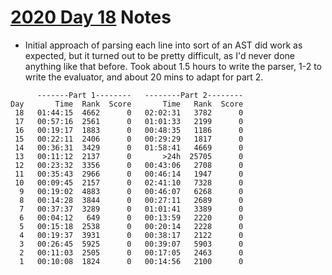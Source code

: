 # [2020 Day 18](https://adventofcode.com/2020/day/18) Notes

* Initial approach of parsing each line into sort of an AST did work as expected, but it turned out to be pretty difficult, as I'd never done anything like that before. Took about 1.5 hours to write the parser, 1-2 to write the evaluator, and about 20 mins to adapt for part 2.

```
      -------Part 1--------   --------Part 2--------
Day       Time  Rank  Score       Time   Rank  Score
 18   01:44:15  4662      0   02:02:31   3782      0
 17   00:57:16  2561      0   01:01:33   2199      0
 16   00:19:17  1883      0   00:48:35   1186      0
 15   00:22:11  2406      0   00:29:29   1817      0
 14   00:36:31  3429      0   01:58:41   4669      0
 13   00:11:12  2137      0       >24h  25705      0
 12   00:23:32  3356      0   00:43:06   2708      0
 11   00:35:43  2966      0   00:46:14   1947      0
 10   00:09:45  2157      0   02:41:10   7328      0
  9   00:19:02  4883      0   00:46:07   6268      0
  8   00:14:28  3844      0   00:27:11   2689      0
  7   00:37:37  3289      0   01:01:41   3389      0
  6   00:04:12   649      0   00:13:59   2220      0
  5   00:15:18  2538      0   00:20:14   2228      0
  4   00:19:37  3931      0   00:38:17   2122      0
  3   00:26:45  5925      0   00:39:07   5903      0
  2   00:11:03  2505      0   00:17:05   2463      0
  1   00:10:08  1824      0   00:14:56   2100      0
```

